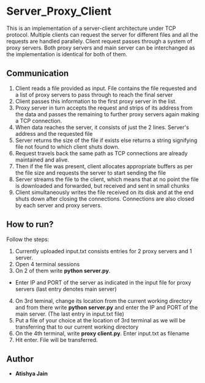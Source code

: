 # Server_Proxy_Client

This is an implementation of a server-client architecture under TCP protocol. Multiple clients can request the server for different files and all the requests are handled parallely. Client request passes through a system of proxy servers. Both proxy servers and main server can be interchanged as the implementation is identical for both of them. 

## Communication
1. Client reads a file provided as input. File contains the file requested and a list of proxy servers to pass through to reach the final server
2. Client passes this information to the first proxy server in the list.
3. Proxy server in turn accepts the request and strips of its address from the data and passes the remaining to further proxy servers again making a TCP connection.
4. When data reaches the server, it consists of just the 2 lines. Server's address and the requested file
5. Server returns the size of the file if exists else returns a string signifying file not found to which client shuts down.
6. Request travels back the same path as TCP connections are already maintained and alive.
7. Then if the file was present, client allocates appropriate buffers as per the file size and requests the server to start sending the file
8. Server streams the file to the client, which means that at no point the file is downloaded and forwarded, but received and sent in small chunks
9. Client simultaneously writes the file received on its disk and at the end shuts down after closing the connections. Connections are also closed by each server and proxy servers.

## How to run?
Follow the steps:

1. Currently uploaded input.txt consists entries for 2 proxy servers and 1 server.
2. Open 4 terminal sessions
3. On 2 of them write **python server.py**.
 - Enter IP and PORT of the server as indicated in the input file for proxy servers (last entry denotes main server)
4. On 3rd teminal, change its location from the current working directory and from there write **python server.py** and enter the IP and PORT of the main server. (The last entry in input.txt file)
5. Put a file of your choice at the location of 3rd terminal as we will be transferring that to our current working directory
6. On the 4th terminal, write **proxy client.py**. Enter input.txt as filename
7. Hit enter. File will be transferred.

## Author

* **Atishya Jain** 

